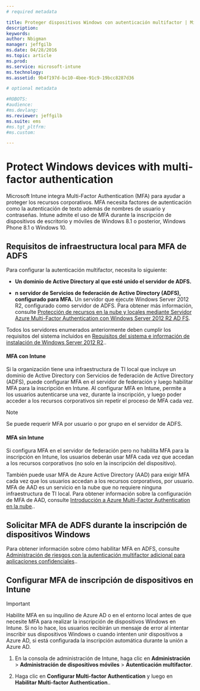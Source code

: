 ```yaml
---
# required metadata

title: Proteger dispositivos Windows con autenticación multifactor | Microsoft Intune
description:
keywords:
author: Nbigman
manager: jeffgilb
ms.date: 04/28/2016
ms.topic: article
ms.prod:
ms.service: microsoft-intune
ms.technology:
ms.assetid: 9b4f197d-bc10-4bee-91c9-19bcc8287d36

# optional metadata

#ROBOTS:
#audience:
#ms.devlang:
ms.reviewer: jeffgilb
ms.suite: ems
#ms.tgt_pltfrm:
#ms.custom:

---
```


# Protect Windows devices with multi-factor authentication
Microsoft Intune integra Multi-Factor Authentication (MFA) para ayudar a proteger los recursos corporativos. MFA necesita factores de autenticación como la autenticación de texto además de nombres de usuario y contraseñas. Intune admite el uso de MFA durante la inscripción de dispositivos de escritorio y móviles de Windows 8.1 o posterior, Windows Phone 8.1 o Windows 10. 

## Requisitos de infraestructura local para MFA de ADFS
Para configurar la autenticación multifactor, necesita lo siguiente:

-   **Un dominio de Active Directory al que esté unido el servidor de ADFS.**

-   **n servidor de Servicios de federación de Active Directory (ADFS), configurado para MFA.** Un servidor que ejecute Windows Server 2012 R2, configurado como servidor de ADFS. Para obtener más información, consulte [Protección de recursos en la nube y locales mediante Servidor Azure Multi-Factor Authentication con Windows Server 2012 R2 AD FS](https://azure.microsoft.com/en-us/documentation/articles/multi-factor-authentication-get-started-adfs-w2k12/).

Todos los servidores enumerados anteriormente deben cumplir los requisitos del sistema incluidos en [Requisitos del sistema e información de instalación de Windows Server 2012 R2](http://technet.microsoft.com/library/dn303418.aspx)..

#### MFA con Intune
Si la organización tiene una infraestructura de TI local que incluye un dominio de Active Directory con Servicios de federación de Active Directory (ADFS), puede configurar MFA en el servidor de federación y luego habilitar MFA para la inscripción en Intune. Al configurar MFA en Intune, permite a los usuarios autenticarse una vez, durante la inscripción, y luego poder acceder a los recursos corporativos sin repetir el proceso de MFA cada vez.

>[!NOTE]
>Se puede requerir MFA por usuario o por grupo en el servidor de ADFS.  

#### MFA sin Intune
Si configura MFA en el servidor de federación pero no habilita MFA para la inscripción en Intune, los usuarios deberán usar MFA cada vez que accedan a los recursos corporativos (no solo en la inscripción del dispositivo).

También puede usar MFA de Azure Active Directory (AAD) para exigir MFA cada vez que los usuarios accedan a los recursos corporativos, por usuario. MFA de AAD es un servicio en la nube que no requiere ninguna infraestructura de TI local. Para obtener información sobre la configuración de MFA de AAD, consulte [Introducción a Azure Multi-Factor Authentication en la nube](https://azure.microsoft.com/en-us/documentation/articles/multi-factor-authentication-get-started-cloud/)..

## Solicitar MFA de ADFS durante la inscripción de dispositivos Windows
Para obtener información sobre cómo habilitar MFA en ADFS, consulte [Administración de riesgos con la autenticación multifactor adicional para aplicaciones confidenciales](http://technet.microsoft.com/library/dn280949.aspx)..

## Configurar MFA de inscripción de dispositivos en Intune
>[!Important]  
>Habilite MFA en su inquilino de Azure AD o en el entorno local antes de que necesite MFA para realizar la inscripción de dispositivos Windows en Intune. Si no lo hace, los usuarios recibirán un mensaje de error al intentar inscribir sus dispositivos Windows o cuando intenten unir dispositivos a Azure AD, si está configurada la inscripción automática durante la unión a Azure AD.

1.  En la consola de administración de Intune, haga clic en **Administración** &gt; **Administración de dispositivos móviles** &gt; **Autenticación multifactor**.

2.  Haga clic en **Configurar Multi-factor Authentication** y luego en **Habilitar Multi-factor Authentication**..



<!--HONumber=May16_HO1-->


